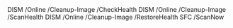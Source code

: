 <DISM>
DISM /Online /Cleanup-Image /CheckHealth
DISM /Online /Cleanup-Image /ScanHealth
DISM /Online /Cleanup-Image /RestoreHealth
SFC /ScanNow
